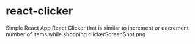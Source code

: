 # react-clicker
Simple React App
React Clicker that is similar to increment or decrement number of items while shopping
clickerScreenShot.png